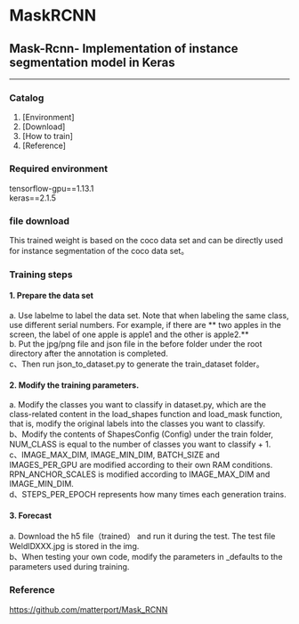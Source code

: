 # MaskRCNN
## Mask-Rcnn- Implementation of instance segmentation model in Keras
---

### Catalog
1. [Environment]
2. [Download]
3. [How to train]
4. [Reference]

### Required environment
tensorflow-gpu==1.13.1  
keras==2.1.5  

### file download
This trained weight is based on the coco data set and can be directly used for instance segmentation of the coco data set。  
### Training steps
#### 1. Prepare the data set
a. Use labelme to label the data set. Note that when labeling the same class, use different serial numbers. For example, if there are ** two apples in the screen, the label of one apple is apple1 and the other is apple2.**    
b. Put the jpg/png file and json file in the before folder under the root directory after the annotation is completed.  
c、Then run json_to_dataset.py to generate the train_dataset folder。  
#### 2. Modify the training parameters.
a. Modify the classes you want to classify in dataset.py, which are the class-related content in the load_shapes function and load_mask function, that is, modify the original labels into the classes you want to classify.    
b、Modify the contents of ShapesConfig (Config) under the train folder, NUM_CLASS is equal to the number of classes you want to classify + 1.  
c、IMAGE_MAX_DIM, IMAGE_MIN_DIM, BATCH_SIZE and IMAGES_PER_GPU are modified according to their own RAM conditions. RPN_ANCHOR_SCALES is modified according to IMAGE_MAX_DIM and IMAGE_MIN_DIM.  
d、STEPS_PER_EPOCH represents how many times each generation trains.   
#### 3. Forecast
a. Download the h5 file（trained） and run it during the test. The test file WeldIDXXX.jpg is stored in the img.  
b、When testing your own code, modify the parameters in _defaults to the parameters used during training.

### Reference
https://github.com/matterport/Mask_RCNN

